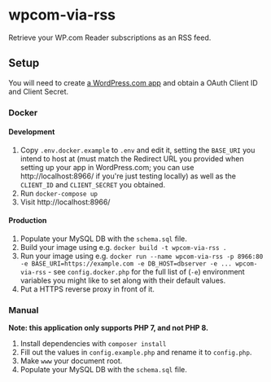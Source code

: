 # wpcom-via-rss
Retrieve your WP.com Reader subscriptions as an RSS feed.

## Setup

You will need to create [a WordPress.com app](https://developer.wordpress.com/apps/) and obtain a OAuth Client ID and Client Secret.

### Docker

#### Development

1. Copy `.env.docker.example` to `.env` and edit it, setting the `BASE_URI` you intend to host at (must match the Redirect URL you provided when setting up your app in WordPress.com; you can use http://localhost:8966/ if you're just testing locally) as well as the `CLIENT_ID` and `CLIENT_SECRET` you obtained.
2. Run `docker-compose up`
3. Visit http://localhost:8966/

#### Production

1. Populate your MySQL DB with the `schema.sql` file.
1. Build your image using e.g. `docker build -t wpcom-via-rss .`
2. Run your image using e.g. `docker run --name wpcom-via-rss -p 8966:80 -e BASE_URI=https://example.com -e DB_HOST=dbserver -e ... wpcom-via-rss` - see `config.docker.php` for the full list of (`-e`) environment variables you might like to set along with their default values.
3. Put a HTTPS reverse proxy in front of it.

### Manual

**Note: this application only supports PHP 7, and not PHP 8.**

1. Install dependencies with `composer install`
2. Fill out the values in `config.example.php` and rename it to `config.php`.
3. Make `www` your document root.
4. Populate your MySQL DB with the `schema.sql` file.
